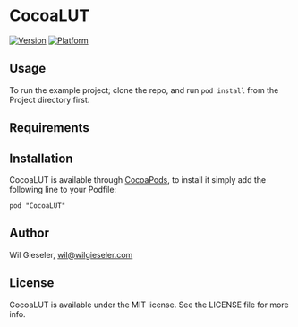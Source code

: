 # CocoaLUT

[![Version](http://cocoapod-badges.herokuapp.com/v/CocoaLUT/badge.png)](http://cocoadocs.org/docsets/CocoaLUT)
[![Platform](http://cocoapod-badges.herokuapp.com/p/CocoaLUT/badge.png)](http://cocoadocs.org/docsets/CocoaLUT)

## Usage

To run the example project; clone the repo, and run `pod install` from the Project directory first.

## Requirements

## Installation

CocoaLUT is available through [CocoaPods](http://cocoapods.org), to install
it simply add the following line to your Podfile:

    pod "CocoaLUT"

## Author

Wil Gieseler, wil@wilgieseler.com

## License

CocoaLUT is available under the MIT license. See the LICENSE file for more info.

